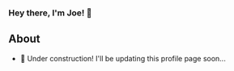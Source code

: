 ### Hey there, I'm Joe! 👋

## About 

- 🚧 Under construction! I'll be updating this profile page soon...